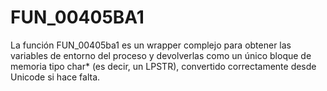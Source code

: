 # FUN_00405BA1

La función FUN_00405ba1 es un wrapper complejo para obtener las variables de entorno del proceso y devolverlas como un único bloque de memoria tipo char* (es decir, un LPSTR), convertido correctamente desde Unicode si hace falta.
